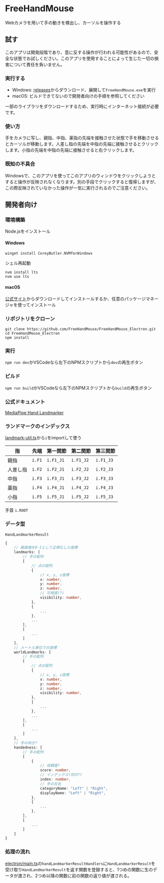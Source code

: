 # FreeHandMouse

Webカメラを用いて手の動きを検出し、カーソルを操作する

## 試す

このアプリは開発段階であり、意に反する操作が行われる可能性があるので、安全な状態でお試しください。このアプリを使用することによって生じた一切の損害について責任を負いません。

### 実行する

- Windows: [releases](https://github.com/FreeHandMouse/FreeHandMouse_Electron/releases)からダウンロード、展開して`FreeHandMouse.exe`を実行
- macOS: ビルドできてないので開発者向けの手順を参照してください

一部のライブラリをダウンロードするため、実行時にインターネット接続が必要です。

### 使い方

手をカメラに写し、親指、中指、薬指の先端を接触させた状態で手を移動させるとカーソルが移動します。人差し指の先端を中指の先端に接触させるとクリックします。小指の先端を中指の先端に接触させると右クリックします。

### 既知の不具合

Windowsで、このアプリを使ってこのアプリのウィンドウをクリックしようとすると操作が反映されなくなります。別の手段でクリックすると復帰しますが、この際反映されていなかった操作が一気に実行されるのでご注意ください。

## 開発者向け

### 環境構築

Node.jsをインストール

#### Windows

```
winget install CoreyButler.NVMforWindows
```

シェル再起動

```
nvm install lts
nvm use lts
```

#### macOS

[公式サイト](https://nodejs.org/ja/download)からダウンロードしてインストールするか、任意のパッケージマネージャを使ってインストール

### リポジトリをクローン

```
git clone https://github.com/FreeHandMouse/FreeHandMouse_Electron.git
cd FreeHandMouse_Electron
npm install
```

### 実行

`npm run dev`かVSCodeなら左下のNPMスクリプトから`dev`の再生ボタン

### ビルド

`npm run build`かVSCodeなら左下のNPMスクリプトから`build`の再生ボタン

### 公式ドキュメント

[MediaPipe Hand Landmarker](https://ai.google.dev/edge/mediapipe/solutions/vision/hand_landmarker?hl=ja)

### ランドマークのインデックス

[landmark-util.ts](src/landmark-util.ts)から`i`をimportして使う

| 指 | 先端 | 第一関節 | 第二関節 | 第三関節 |
| --- | --- | --- | --- | --- |
| 親指 | `i.F1` | `i.F1_J1` | `i.F1_J2` | `i.F1_J3` |
| 人差し指 | `i.F2` | `i.F2_J1` | `i.F2_J2` | `i.F2_J3` |
| 中指 | `i.F3` | `i.F3_J1` | `i.F3_J2` | `i.F3_J3` |
| 薬指 | `i.F4` | `i.F4_J1` | `i.F4_J2` | `i.F4_J3` |
| 小指 | `i.F5` | `i.F5_J1` | `i.F5_J2` | `i.F5_J3` |

手首 `i.ROOT`

### データ型

`HandLandmarkerResult`

```typescript
{
    // 画面端を0-1として正規化した座標
    landmarks: [
        // 手の配列
        [
            // 点の配列
            {
                // x, y, z座標
                x: number,
                y: number,
                z: number,
                // 可視度(?)
                visibility: number,
            },
            {
                ...
            },
            ...
        ],
        [
            ...
        ]
    ],
    // メートル単位での座標
    worldLandmarks: [
        // 手の配列
        [
            // 点の配列
            {
                // x, y, z座標
                x: number,
                y: number,
                z: number,
                visibility: number,
            },
            {
                ...
            },
            ...
        ],
        [
            ...
        ]
    ],
    // 手の向き?
    handedness: [
        // 手の配列
        [
            {
                // 信頼度?
                score: number,
                // インデックス(何の?)
                index: number,
                // 手の左右
                categoryName: "Left" | "Right",
                displayName: "Left" | "Right",
            },
            {
                ...
            },
        ],
        [
            ...
        ]
    ]
}
```

### 処理の流れ

[electron/main.ts](electron/main.ts)の`handLandmarkerResultHandlers`に`HandLandmarkerResult`を受け取り`HandLandmarkerResult`を返す関数を登録すると、1つめの関数に生のデータが渡され、2つめ以降の関数に前の関数の返り値が渡される。
